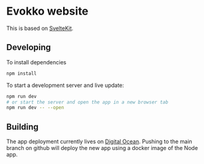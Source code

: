 # Evokko website

This is based on [SvelteKit](https://kit.svelte.dev).

## Developing

To install dependencies 
```bash 
npm install
```

To start a development server and live update:
```bash
npm run dev
# or start the server and open the app in a new browser tab
npm run dev -- --open
```

## Building

The app deployment currently lives on [Digital Ocean](https://www.digitalocean.com). Pushing to the main branch on github will deploy the new app using a docker image of the Node app.
